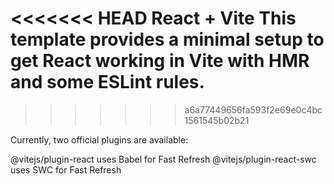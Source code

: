 <<<<<<< HEAD
React + Vite
This template provides a minimal setup to get React working in Vite with HMR and some ESLint rules.
=======
>>>>>>> a6a77449656fa593f2e69e0c4bc1561545b02b21

Currently, two official plugins are available:

@vitejs/plugin-react uses Babel for Fast Refresh
@vitejs/plugin-react-swc uses SWC for Fast Refresh